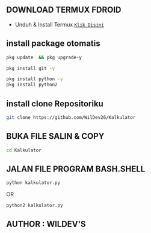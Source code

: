 ## DOWNLOAD TERMUX FDROID
* Unduh & Install Termux [`Klik Disini`](https://f-droid.org/repo/com.termux_118.apk)
## install package otomatis 
```bash
pkg update  && pkg upgrade-y
```
```bash
pkg install git -y
```
```bash
pkg install python -y
pkg install python2
```
## install clone Repositoriku
```bash
git clone https://github.com/WilDev26/Kalkulator
```
## BUKA FILE SALIN & COPY
```bash
cd Kalkulator
```

## JALAN FILE PROGRAM BASH.SHELL
```bash
python kalkulator.py
```
OR
```bash
python2 kalkulator.py
```
## AUTHOR : WILDEV'S
